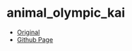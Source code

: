 # animal_olympic_kai
- [Original](https://github.com/e2d3/e2d3-contrib/tree/master/animal-olympic)
- [Github Page](https://hiracky16.github.io/animal_olympic_kai/)
